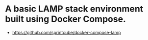 # A basic LAMP stack environment built using Docker Compose. 
- https://github.com/sprintcube/docker-compose-lamp